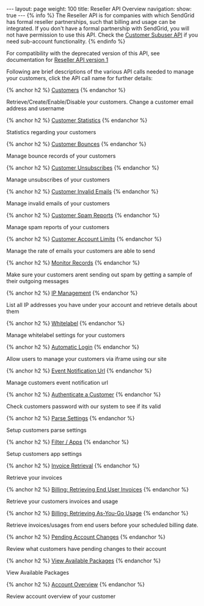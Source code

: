 --- layout: page weight: 100 title: Reseller API Overview navigation:
show: true --- {% info %} The Reseller API is for companies with which
SendGrid has formal reseller partnerships, such that billing and usage
can be integrated. If you don't have a formal partnership with SendGrid,
you will not have permission to use this API. Check the [Customer
Subuser API]({{root_url}}/API_Reference/Customer_Subuser_API/index.html)
if you need sub-account functionality. {% endinfo %}

For compatibility with the deprecated version of this API, see
documentation for [Reseller API version
1]({{root_url}}v1_(deprecated)/index.html)

Following are brief descriptions of the various API calls needed to
manage your customers, click the API call name for further details:

{% anchor h2 %}
[Customers](customer_management.html "Customer Management") {% endanchor
%}

Retrieve/Create/Enable/Disable your customers. Change a customer email
address and username

{% anchor h2 %} [Customer
Statistics](customer_statistics.html "Customer Statistics") {% endanchor
%}

Statistics regarding your customers

{% anchor h2 %} [Customer
Bounces](customer_bounces.html "Customer Bounces") {% endanchor %}

Manage bounce records of your customers

{% anchor h2 %} [Customer
Unsubscribes](customer_unsubscribes.html "Customer Unsubscribes") {%
endanchor %}

Manage unsubscribes of your customers

{% anchor h2 %} [Customer Invalid
Emails](customer_invalid_emails.html "Customer Invalid Emails") {%
endanchor %}

Manage invalid emails of your customers

{% anchor h2 %} [Customer Spam
Reports](customer_spam_reports.html "Customer Spam Reports") {%
endanchor %}

Manage spam reports of your customers

{% anchor h2 %} [Customer Account
Limits](customer_account_limits.html "Customer Account Limits") {%
endanchor %}

Manage the rate of emails your customers are able to send

{% anchor h2 %} [Monitor
Records](monitor_records.html "Monitor Records") {% endanchor %}

Make sure your customers arent sending out spam by getting a sample of
their outgoing messages

{% anchor h2 %} [IP Management](ip_management.html "IP Management") {%
endanchor %}

List all IP addresses you have under your account and retrieve details
about them

{% anchor h2 %} [Whitelabel](whitelabel.html "Whitelabel") {% endanchor
%}

Manage whitelabel settings for your customers

{% anchor h2 %} [Automatic
Login](automatic_login.html "Automatic Login") {% endanchor %}

Allow users to manage your customers via iframe using our site

{% anchor h2 %} [Event Notification
Url](event_notification_url.html "Event Notification Url") {% endanchor
%}

Manage customers event notification url

{% anchor h2 %} [Authenticate a
Customer](authenticate_a_customer.html "Authenticate a Customer") {%
endanchor %}

Check customers password with our system to see if its valid

{% anchor h2 %} [Parse Settings](parse_settings.html "Parse Settings")
{% endanchor %}

Setup customers parse settings

{% anchor h2 %} [Filter / Apps](apps.html "Filter / Apps") {% endanchor
%}

Setup customers app settings

{% anchor h2 %} [Invoice
Retrieval](invoice_retrieval.html "Invoice Retrieval") {% endanchor %}

Retrieve your invoices

{% anchor h2 %} [Billing: Retrieving End User
Invoices](billing_retrieving_end_users_invoices_usage.html "Retrieving End User Invoices")
{% endanchor %}

Retrieve your customers invoices and usage

{% anchor h2 %} [Billing: Retrieving As-You-Go
Usage](billing_retrieving_as_you_go_usage.html "Retrieving As-You-Go Usage")
{% endanchor %}

Retrieve invoices/usages from end users before your scheduled billing
date.

{% anchor h2 %} [Pending Account
Changes](pending_account_changes.html "Pending Account Changes") {%
endanchor %}

Review what customers have pending changes to their account

{% anchor h2 %} [View Available
Packages](view_available_packages.html "View Available Packages") {%
endanchor %}

View Available Packages

{% anchor h2 %} [Account
Overview](account_overview.html "Account Overview") {% endanchor %}

Review account overview of your customer
